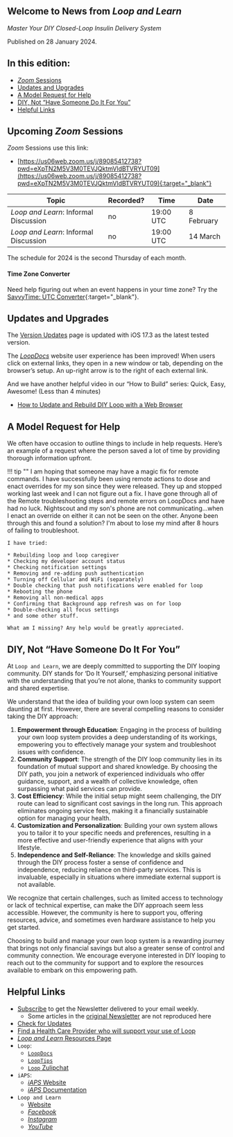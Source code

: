 ## Welcome to News from&nbsp;_<span translate="no">Loop and Learn</span>_

_Master Your DIY Closed-Loop Insulin Delivery System_

Published on 28 January 2024.

## In this edition:

* [*Zoom* Sessions](#upcoming-zoom-sessions)
* [Updates and Upgrades](#updates-and-upgrades)
* [A Model Request for Help](#a-model-request-for-help)
* [DIY, Not “Have Someone Do It For You”](#diy-not-have-someone-do-it-for-you)
* [Helpful Links](#helpful-links)

## Upcoming *Zoom* Sessions

*Zoom* Sessions use this link:

* [https://us06web.zoom.us/j/89085412738?pwd=eXpTN2M5V3M0TEVJQktmVldBTVRYUT09](https://us06web.zoom.us/j/89085412738?pwd=eXpTN2M5V3M0TEVJQktmVldBTVRYUT09){:target="_blank"}

| Topic | Recorded? | Time | Date |
| - | - | - | - |
| _<span translate="no">Loop and Learn</span>_: Informal Discussion | no | 19:00 UTC | 8 February |
| _<span translate="no">Loop and Learn</span>_: Informal Discussion | no | 19:00 UTC | 14 March |

The schedule for 2024 is the second Thursday of each month.

#### Time Zone Converter

Need help figuring out when an event happens in your time zone? Try the [SavvyTime: UTC Converter](https://savvytime.com/converter/utc){:target="_blank"}.

## Updates and Upgrades

The [Version Updates](https://www.loopandlearn.org/version-updates/#ios-updates) page is updated with iOS 17.3 as the latest tested version.

The [*LoopDocs*](https://loopkit.github.io/loopdocs/) website user experience has been improved! When users click on external links, they open in a new window or tab, depending on the browser’s setup. An up-right arrow is to the right of each external link.

And we have another helpful video in our “How to Build” series: Quick, Easy, Awesome! (Less than 4 minutes)

* [How to Update and Rebuild DIY Loop with a Web Browser](https://www.youtube.com/watch?v=0ipTsiqbbrQ)

## A Model Request for Help


We often have occasion to outline things to include in help requests. Here’s an example of a request where the person saved a lot of time by providing thorough information upfront.

!!! tip ""
    I am hoping that someone may have a magic fix for remote commands. I have successfully been using remote actions to dose and enact overrides for my son since they were released. They up and stopped working last week and I can not figure out a fix. I have gone through all of the Remote troubleshooting steps and remote errors on LoopDocs and have had no luck. Nightscout and my son's phone are not communicating...when I enact an override on either it can not be seen on the other. Anyone been through this and found a solution? I'm about to lose my mind after 8 hours of failing to troubleshoot.

    I have tried:

    * Rebuilding loop and loop caregiver
    * Checking my developer account status
    * Checking notification settings
    * Removing and re-adding push authentication
    * Turning off Cellular and WiFi (separately)
    * Double checking that push notifications were enabled for loop
    * Rebooting the phone
    * Removing all non-medical apps
    * Confirming that Background app refresh was on for loop
    * Double-checking all focus settings
    * and some other stuff.

    What am I missing? Any help would be greatly appreciated.

## DIY, Not “Have Someone Do It For You”

At `Loop and Learn`, we are deeply committed to supporting the DIY looping community. DIY stands for ‘Do It Yourself,’ emphasizing personal initiative with the understanding that you’re not alone, thanks to community support and shared expertise.

We understand that the idea of building your own loop system can seem daunting at first. However, there are several compelling reasons to consider taking the DIY approach:

1. **Empowerment through Education**: Engaging in the process of building your own loop system provides a deep understanding of its workings, empowering you to effectively manage your system and troubleshoot issues with confidence.
2. **Community Support**: The strength of the DIY loop community lies in its foundation of mutual support and shared knowledge. By choosing the DIY path, you join a network of experienced individuals who offer guidance, support, and a wealth of collective knowledge, often surpassing what paid services can provide.
3. **Cost Efficiency**: While the initial setup might seem challenging, the DIY route can lead to significant cost savings in the long run. This approach eliminates ongoing service fees, making it a financially sustainable option for managing your health.
4. **Customization and Personalization**: Building your own system allows you to tailor it to your specific needs and preferences, resulting in a more effective and user-friendly experience that aligns with your lifestyle.
5. **Independence and Self-Reliance**: The knowledge and skills gained through the DIY process foster a sense of confidence and independence, reducing reliance on third-party services. This is invaluable, especially in situations where immediate external support is not available.

We recognize that certain challenges, such as limited access to technology or lack of technical expertise, can make the DIY approach seem less accessible. However, the community is here to support you, offering resources, advice, and sometimes even hardware assistance to help you get started.

Choosing to build and manage your own loop system is a rewarding journey that brings not only financial savings but also a greater sense of control and community connection. We encourage everyone interested in DIY looping to reach out to the community for support and to explore the resources available to embark on this empowering path.

## Helpful Links

* [Subscribe](https://www.loopandlearn.org/newsletter-signup/) to get the Newsletter delivered to your email weekly.
    * Some articles in the [original Newsletter](https://www.loopandlearn.org/2022/10/19/loop-and-learn-newsletter/) are not reproduced here
* [Check for Updates](https://www.loopandlearn.org/version-updates/)
* [Find a Health Care Provider who will support your use of&nbsp;<span translate="no">Loop</span>](https://www.loopandlearn.org/hcp-recommendations/)
* [_<span translate="no">Loop and Learn</span>_&nbsp;Resources Page](https://www.loopandlearn.org/resources/)
* <code>Loop</code>:
    * [`LoopDocs`](https://loopkit.github.io/loopdocs/)
    * [`LoopTips`](https://loopkit.github.io/looptips/)
    * [`Loop` Zulipchat](https://loop.zulipchat.com/)
* <code>iAPS</code>:
    * [*iAPS* Website](https://www.iaps-app.org/)
    * [*iAPS* Documentation](http://iapsdocs.org/)
* <code>Loop and Learn</code>
    * [Website](https://www.loopandlearn.org/)
    * [*Facebook*](https://www.facebook.com/groups/LOOPandLEARN)
    * [*Instagram*](https://www.instagram.com/loopandlearn/)
    * [*YouTube*](https://www.youtube.com/c/loopandlearn)
